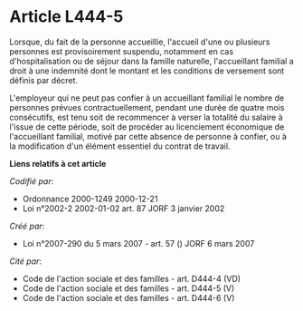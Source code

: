 # Article L444-5

Lorsque, du fait de la personne accueillie, l'accueil d'une ou plusieurs personnes est provisoirement suspendu, notamment en
cas d'hospitalisation ou de séjour dans la famille naturelle, l'accueillant familial a droit à une indemnité dont le montant
et les conditions de versement sont définis par décret.

L'employeur qui ne peut pas confier à un accueillant familial le nombre de personnes prévues contractuellement, pendant une
durée de quatre mois consécutifs, est tenu soit de recommencer à verser la totalité du salaire à l'issue de cette période,
soit de procéder au licenciement économique de l'accueillant familial, motivé par cette absence de personne à confier, ou à
la modification d'un élément essentiel du contrat de travail.

**Liens relatifs à cet article**

_Codifié par_:

  - Ordonnance 2000-1249 2000-12-21
  - Loi n°2002-2 2002-01-02 art. 87 JORF 3 janvier 2002

_Créé par_:

  - Loi n°2007-290 du 5 mars 2007 - art. 57 () JORF 6 mars 2007

_Cité par_:

  - Code de l'action sociale et des familles - art. D444-4 (VD)
  - Code de l'action sociale et des familles - art. D444-5 (V)
  - Code de l'action sociale et des familles - art. D444-6 (V)
